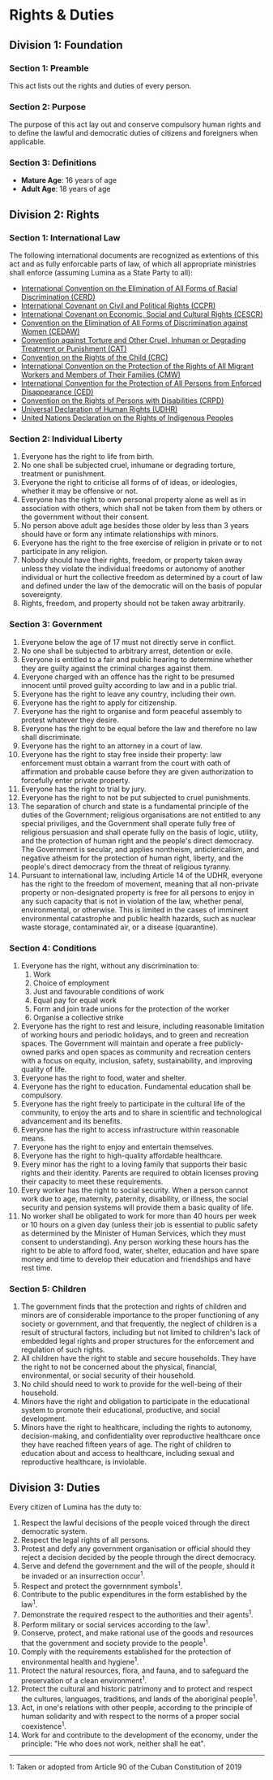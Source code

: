 # Rights & Duties

## Division 1: Foundation
### Section 1: Preamble
This act lists out the rights and duties of every person.

### Section 2: Purpose
The purpose of this act lay out and conserve compulsory human rights and to define the lawful and democratic duties of citizens and foreigners when applicable.

### Section 3: Definitions
- **Mature Age**: 16 years of age
- **Adult Age**: 18 years of age

## Division 2: Rights
### Section 1: International Law
The following international documents are recognized as extentions of this act and as fully enforcable parts of law, of which all appropriate ministries shall enforce (assuming Lumina as a State Party to all):
- [International Convention on the Elimination of All Forms of Racial Discrimination (CERD)](https://www.ohchr.org/sites/default/files/cerd.pdf)
- [International Covenant on Civil and Political Rights (CCPR)](https://en.wikisource.org/wiki/International_Covenant_on_Civil_and_Political_Rights)
- [International Covenant on Economic, Social and Cultural Rights (CESCR)](https://en.wikisource.org/wiki/International_Covenant_on_Economic,_Social_and_Cultural_Rights)
- [Convention on the Elimination of All Forms of Discrimination against Women (CEDAW)](https://en.wikisource.org/wiki/Convention_on_the_Elimination_of_All_Forms_of_Discrimination_Against_Women)
- [Convention against Torture and Other Cruel, Inhuman or Degrading Treatment or Punishment (CAT)](https://en.wikisource.org/wiki/United_Nations_Convention_against_Torture_and_Other_Cruel,_Inhuman_or_Degrading_Treatment_or_Punishment)
- [Convention on the Rights of the Child (CRC)](https://en.wikisource.org/wiki/United_Nations_Convention_on_the_Rights_of_the_Child)
- [International Convention on the Protection of the Rights of All Migrant Workers and Members of Their Families (CMW)](https://www.ohchr.org/sites/default/files/cmw.pdf)
- [International Convention for the Protection of All Persons from Enforced Disappearance (CED)](https://www.ohchr.org/sites/default/files/disappearance-convention.pdf)
- [Convention on the Rights of Persons with Disabilities (CRPD)](https://www.ohchr.org/sites/default/files/Ch_IV_15.pdf)
- [Universal Declaration of Human Rights (UDHR)](https://www.un.org/sites/un2.un.org/files/2021/03/udhr.pdf)
- [United Nations Declaration on the Rights of Indigenous Peoples](https://documents-dds-ny.un.org/doc/UNDOC/GEN/N06/512/07/PDF/N0651207.pdf)

### Section 2: Individual Liberty
1. Everyone has the right to life from birth.
2. No one shall be subjected cruel, inhumane or degrading torture, treatment or punishment.
3. Everyone the right to criticise all forms of of ideas, or ideologies, whether it may be offensive or not.
4. Everyone has the right to own personal property alone as well as in association with others, which shall not be taken from them by others or the government without their consent.
5. No person above adult age besides those older by less than 3 years should have or form any intimate relationships with minors.
6. Everyone has the right to the free exercise of religion in private or to not participate in any religion.
7. Nobody should have their rights, freedom, or property taken away unless they violate the individual freedoms or autonomy of another individual or hurt the collective freedom as determined by a court of law and defined under the law of the democratic will on the basis of popular sovereignty.
8. Rights, freedom, and property should not be taken away arbitrarily.

### Section 3: Government
1. Everyone below the age of 17 must not directly serve in conflict.
2. No one shall be subjected to arbitrary arrest, detention or exile.
3. Everyone is entitled to a fair and public hearing to determine whether they are guilty against the criminal charges against them.
4. Everyone charged with an offence has the right to be presumed innocent until proved guilty according to law and in a public trial.
5. Everyone has the right to leave any country, including their own.
6. Everyone has the right to apply for citizenship.
7. Everyone has the right to organise and form peaceful assembly to protest whatever they desire.
8. Everyone has the right to be equal before the law and therefore no law shall discriminate.
9. Everyone has the right to an attorney in a court of law.
10. Everyone has the right to stay free inside their property: law enforcement must obtain a warrant from the court with oath of affirmation and probable cause before they are given authorization to forcefully enter private property.
11. Everyone has the right to trial by jury.
12. Everyone has the right to not be put subjected to cruel punishments.
13. The separation of church and state is a fundamental principle of the duties of the Government; religious organisations are not entitled to any special priviliges, and the Government shall operate fully free of religious persuasion and shall operate fully on the basis of logic, utility, and the protection of human right and the people's direct democracy. The Government is secular, and applies nontheism, anticlericalism, and negative atheism for the protection of human right, liberty, and the people's direct democracy from the threat of religious tyranny.
14. Pursuant to international law, including Article 14 of the UDHR, everyone has the right to the freedom of movement, meaning that all non-private property or non-designated property is free for all persons to enjoy in any such capacity that is not in violation of the law, whether penal, environmental, or otherwise. This is limited in the cases of imminent environmental catastrophe and public health hazards, such as nuclear waste storage, contaminated air, or a disease (quarantine).

### Section 4: Conditions
1. Everyone has the right, without any discrimination to:
    1. Work
    2. Choice of employment
    3. Just and favourable conditions of work
    4. Equal pay for equal work
    5. Form and join trade unions for the protection of the worker
    6. Organise a collective strike
2. Everyone has the right to rest and leisure, including reasonable limitation of working hours and periodic holidays, and to green and recreation spaces. The Government will maintain and operate a free publicly-owned parks and open spaces as community and recreation centers with a focus on equity, inclusion, safety, sustainability, and improving quality of life.
3. Everyone has the right to food, water and shelter.
4. Everyone has the right to education. Fundamental education shall be compulsory.
5. Everyone has the right freely to participate in the cultural life of the community, to enjoy the arts and to share in scientific and technological advancement and its benefits.
6. Everyone has the right to access infrastructure within reasonable means.
7. Everyone has the right to enjoy and entertain themselves.
8. Everyone has the right to high-quality affordable healthcare.
9. Every minor has the right to a loving family that supports their basic rights and their identity. Parents are required to obtain licenses proving their capacity to meet these requirements.
10. Every worker has the right to social security. When a person cannot work due to age, maternity, paternity, disability, or illness, the social security and pension systems will provide them a basic quality of life.
11. No worker shall be obligated to work for more than 40 hours per week or 10 hours on a given day (unless their job is essential to public safety as determined by the Minister of Human Services, which they must consent to understanding). Any person working these hours has the right to be able to afford food, water, shelter, education and have spare money and time to develop their education and friendships and have rest time.

### Section 5: Children
1. The government finds that the protection and rights of children and minors are of considerable importance to the proper functioning of any society or government, and that frequently, the neglect of children is a result of structural factors, including but not limited to children's lack of embedded legal rights and proper structures for the enforcement and regulation of such rights.
2. All children have the right to stable and secure households. They have the right to not be concerned about the physical, financial, environmental, or social security of their household.
3. No child should need to work to provide for the well-being of their household.
4. Minors have the right and obligation to participate in the educational system to promote their educational, productive, and social development.
5. Minors have the right to healthcare, including the rights to autonomy, decision-making, and confidentiality over reproductive healthcare once they have reached fifteen years of age. The right of children to education about and access to healthcare, including sexual and reproductive healthcare, is inviolable.

## Division 3: Duties
Every citizen of Lumina has the duty to:
1. Respect the lawful decisions of the people voiced through the direct democratic system.
3. Respect the legal rights of all persons.
4. Protest and defy any government organisation or official should they reject a decision decided by the people through the direct democracy.
5. Serve and defend the government and the will of the people, should it be invaded or an insurrection occur<sup>1</sup>.
6. Respect and protect the governnment symbols<sup>1</sup>.
7. Contribute to the public expenditures in the form established by the law<sup>1</sup>.
8. Demonstrate the required respect to the authorities and their agents<sup>1</sup>.
9. Perform military or social services according to the law<sup>1</sup>.
10. Conserve, protect, and make rational use of the goods and resources that the government and society provide to the people<sup>1</sup>.
11. Comply with the requirements established for the protection of environmental health and hygiene<sup>1</sup>.
12. Protect the natural resources, flora, and fauna, and to safeguard the preservation of a clean environment<sup>1</sup>.
13. Protect the cultural and historic patrimony and to protect and respect the cultures, languages, traditions, and lands of the aboriginal people<sup>1</sup>.
14. Act, in one's relations with other people, according to the principle of human solidarity and with respect to the norms of a proper social coexistence<sup>1</sup>.
15. Work for and contribute to the development of the economy, under the principle: "He who does not work, neither shall he eat".

<hr>

1: Taken or adopted from Article 90 of the Cuban Constitution of 2019
